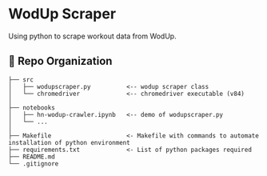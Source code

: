 # WodUp Scraper

Using python to scrape workout data from WodUp.

:open_file_folder: Repo Organization
--------------------------------

    ├── src                     
    │   ├── wodupscraper.py          <-- wodup scraper class   
    │   └── chromedriver             <-- chromedriver executable (v84)      
    │
    ├── notebooks          
    │   ├── hn-wodup-crawler.ipynb   <-- demo of wodupscraper.py
    │   └── ...            
    │
    ├── Makefile                     <- Makefile with commands to automate installation of python environment
    ├── requirements.txt             <- List of python packages required     
    ├── README.md
    └── .gitignore         
